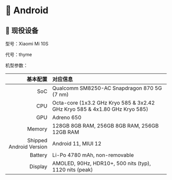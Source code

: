 #  Android

##  现役设备

型号：Xiaomi Mi 10S

代号：thyme

机型参数：

|                基本配置 | 对应信息                                                                   |
| ----------------------: | :------------------------------------------------------------------------- |
|                     SoC | Qualcomm SM8250-AC Snapdragon 870 5G (7 nm)                                |
|                     CPU | Octa-core (1x3.2 GHz Kryo 585 & 3x2.42 GHz Kryo 585 & 4x1.80 GHz Kryo 585) |
|                     GPU | Adreno 650                                                                 |
|                  Memory | 128GB 8GB RAM, 256GB 8GB RAM, 256GB 12GB RAM                               |
| Shipped Android Version | Android 11, MIUI 12                                                        |
|                 Battery | Li-Po 4780 mAh, non-removable                                              |
|                 Display | AMOLED, 90Hz, HDR10+, 500 nits (typ), 1120 nits (peak)                     |
